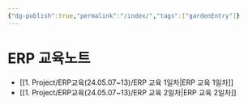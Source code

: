 ```yaml
---
{"dg-publish":true,"permalink":"/index/","tags":["gardenEntry"]}
---
```



# ERP 교육노트
- [[1. Project/ERP교육(24.05.07~13)/ERP 교육 1일차\|ERP 교육 1일차]]
- [[1. Project/ERP교육(24.05.07~13)/ERP 교육 2일차\|ERP 교육 2일차]]
